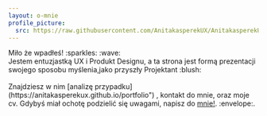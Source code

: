 ```yaml
---
layout: o-mnie
profile_picture:
  src: https://raw.githubusercontent.com/AnitakasperekUX/AnitakasperekUX.github.io/main/assets/img/profile-pic.jpg
---
```


<p>
 Miło że wpadłeś! :sparkles: :wave: <br>
Jestem entuzjastką UX i Produkt Designu, a ta strona jest formą prezentacji swojego sposobu myślenia,jako przyszły Projektant :blush: <br><br>
Znajdziesz w nim [analizę przypadku](https://anitakasperekux.github.io/portfolio") , kontakt do mnie, oraz moje cv. 
Gdybyś miał ochotę podzielić się uwagami, napisz do <a href="https://www.linkedin.com/in/anita-kasperek/">mnie!</a>. :envelope:.
</p> 
